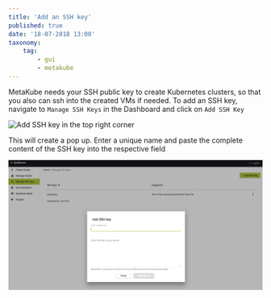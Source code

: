 ```yaml
---
title: 'Add an SSH key'
published: true
date: '18-07-2018 13:00'
taxonomy:
    tag:
        - gui
        - metakube
---
```


MetaKube needs your SSH public key to create Kubernetes clusters, so that you also can ssh into the created VMs if needed. To add an SSH key, navigate to `Manage SSH Keys` in the Dashboard and click on `Add SSH Key`

![Add SSH key in the top right corner](image_cick-button_01.png)

 This will create a pop up. Enter a unique name and paste the complete content of the SSH key into the respective field

![Dialog to add an SSH key](image_add-key-dialog_01.png)
